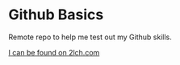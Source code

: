 Github Basics
=============

Remote repo to help me test out my Github skills.

[I can be found on 2lch.com ](http://www.2lch.com/)
